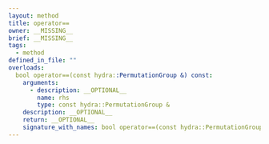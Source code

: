 ```yaml
---
layout: method
title: operator==
owner: __MISSING__
brief: __MISSING__
tags:
  - method
defined_in_file: ""
overloads:
  bool operator==(const hydra::PermutationGroup &) const:
    arguments:
      - description: __OPTIONAL__
        name: rhs
        type: const hydra::PermutationGroup &
    description: __OPTIONAL__
    return: __OPTIONAL__
    signature_with_names: bool operator==(const hydra::PermutationGroup & rhs) const
---
```

